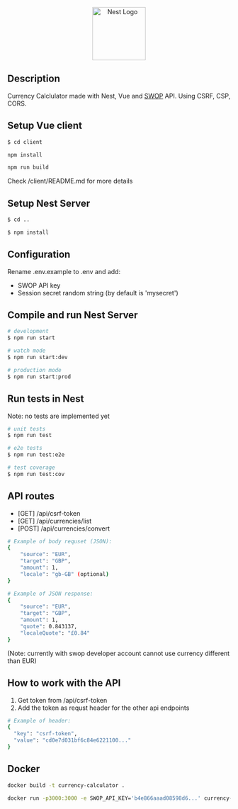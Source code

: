 <p align="center">
  <a href="http://nestjs.com/" target="blank"><img src="https://nestjs.com/img/logo-small.svg" width="120" alt="Nest Logo" /></a>
</p>


## Description

 Currency Calclulator made with Nest, Vue and [SWOP](https://swop.cx) API.
 Using CSRF, CSP, CORS.

## Setup Vue client

```bash
$ cd client
```

```sh
npm install
```

```sh
npm run build
```

Check /client/README.md for more details

## Setup Nest Server

```bash
$ cd ..
```

```bash
$ npm install
```

## Configuration

Rename .env.example to .env and add:
- SWOP API key
- Session secret random string (by default is 'mysecret')

## Compile and run Nest Server

```bash
# development
$ npm run start

# watch mode
$ npm run start:dev

# production mode
$ npm run start:prod
```

## Run tests in Nest

Note: no tests are implemented yet

```bash
# unit tests
$ npm run test

# e2e tests
$ npm run test:e2e

# test coverage
$ npm run test:cov
```

## API routes

- [GET] /api/csrf-token
- [GET] /api/currencies/list
- [POST] /api/currencies/convert
```bash
# Example of body requset (JSON):
{
    "source": "EUR",
    "target": "GBP",
    "amount": 1,
    "locale": "gb-GB" (optional)
}
```
```bash
# Example of JSON response:
{
    "source": "EUR",
    "target": "GBP",
    "amount": 1,
    "quote": 0.843137,
    "localeQuote": "£0.84"
}
```
(Note: currently with swop developer account cannot use currency different than EUR)

## How to work with the API

1. Get token from /api/csrf-token
2. Add the token as requst header for the other api endpoints
```bash
# Example of header:
{
  "key": "csrf-token",
  "value": "cd0e7d031bf6c84e6221100..."
}
```

## Docker

```bash
docker build -t currency-calculator .
```

```bash
docker run -p3000:3000 -e SWOP_API_KEY='b4e866aaad08598d6...' currency-calculator
```
